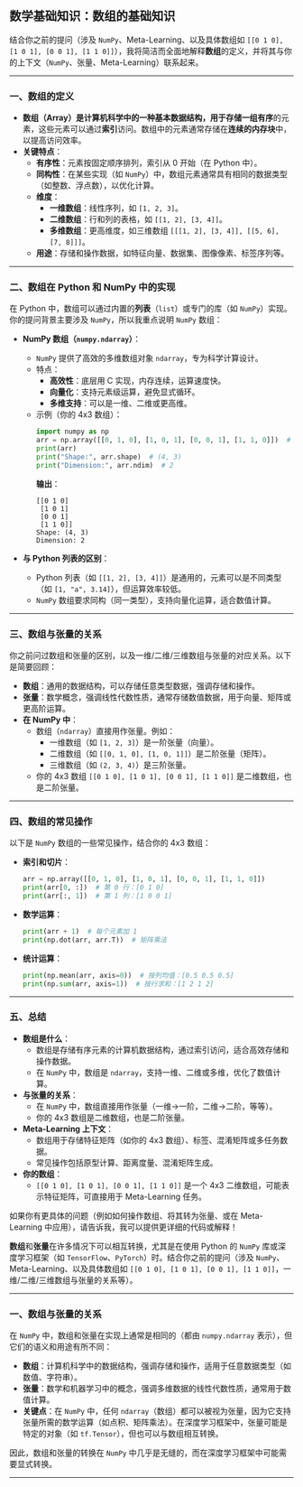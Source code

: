 ## 数学基础知识：数组的基础知识
结合你之前的提问（涉及 `NumPy`、Meta-Learning、以及具体数组如 `[[0 1 0], [1 0 1], [0 0 1], [1 1 0]]`），我将简洁而全面地解释**数组**的定义，并将其与你的上下文（`NumPy`、张量、Meta-Learning）联系起来。

---

### **一、数组的定义**
- **数组（Array）**是计算机科学中的一种基本数据结构，用于存储一组**有序**的元素，这些元素可以通过**索引**访问。数组中的元素通常存储在**连续的内存块**中，以提高访问效率。
- **关键特点**：
  - **有序性**：元素按固定顺序排列，索引从 0 开始（在 Python 中）。
  - **同构性**：在某些实现（如 `NumPy`）中，数组元素通常具有相同的数据类型（如整数、浮点数），以优化计算。
  - **维度**：
    - **一维数组**：线性序列，如 `[1, 2, 3]`。
    - **二维数组**：行和列的表格，如 `[[1, 2], [3, 4]]`。
    - **多维数组**：更高维度，如三维数组 `[[[1, 2], [3, 4]], [[5, 6], [7, 8]]]`。
  - **用途**：存储和操作数据，如特征向量、数据集、图像像素、标签序列等。

---

### **二、数组在 Python 和 NumPy 中的实现**
在 Python 中，数组可以通过内置的**列表**（`list`）或专门的库（如 `NumPy`）实现。你的提问背景主要涉及 `NumPy`，所以我重点说明 `NumPy` 数组：

- **NumPy 数组（`numpy.ndarray`）**：
  - `NumPy` 提供了高效的多维数组对象 `ndarray`，专为科学计算设计。
  - 特点：
    - **高效性**：底层用 C 实现，内存连续，运算速度快。
    - **向量化**：支持元素级运算，避免显式循环。
    - **多维支持**：可以是一维、二维或更高维。
  - 示例（你的 4x3 数组）：
    ```python
    import numpy as np
    arr = np.array([[0, 1, 0], [1, 0, 1], [0, 0, 1], [1, 1, 0]])  # 二维数组
    print(arr)
    print("Shape:", arr.shape)  # (4, 3)
    print("Dimension:", arr.ndim)  # 2
    ```
    **输出**：
    ```
    [[0 1 0]
     [1 0 1]
     [0 0 1]
     [1 1 0]]
    Shape: (4, 3)
    Dimension: 2
    ```

- **与 Python 列表的区别**：
  - Python 列表（如 `[[1, 2], [3, 4]]`）是通用的，元素可以是不同类型（如 `[1, "a", 3.14]`），但运算效率较低。
  - `NumPy` 数组要求同构（同一类型），支持向量化运算，适合数值计算。

---

### **三、数组与张量的关系**
你之前问过数组和张量的区别，以及一维/二维/三维数组与张量的对应关系。以下是简要回顾：
- **数组**：通用的数据结构，可以存储任意类型数据，强调存储和操作。
- **张量**：数学概念，强调线性代数性质，通常存储数值数据，用于向量、矩阵或更高阶运算。
- **在 NumPy 中**：
  - 数组（`ndarray`）直接用作张量。例如：
    - 一维数组（如 `[1, 2, 3]`）是一阶张量（向量）。
    - 二维数组（如 `[[0, 1, 0], [1, 0, 1]]`）是二阶张量（矩阵）。
    - 三维数组（如 `(2, 3, 4)`）是三阶张量。
  - 你的 4x3 数组 `[[0 1 0], [1 0 1], [0 0 1], [1 1 0]]` 是二维数组，也是二阶张量。

---


### **四、数组的常见操作**
以下是 `NumPy` 数组的一些常见操作，结合你的 4x3 数组：
- **索引和切片**：
  ```python
  arr = np.array([[0, 1, 0], [1, 0, 1], [0, 0, 1], [1, 1, 0]])
  print(arr[0, :])  # 第 0 行：[0 1 0]
  print(arr[:, 1])  # 第 1 列：[1 0 0 1]
  ```
- **数学运算**：
  ```python
  print(arr + 1)  # 每个元素加 1
  print(np.dot(arr, arr.T))  # 矩阵乘法
  ```
- **统计运算**：
  ```python
  print(np.mean(arr, axis=0))  # 按列均值：[0.5 0.5 0.5]
  print(np.sum(arr, axis=1))  # 按行求和：[1 2 1 2]
  ```

---

### **五、总结**
- **数组是什么**：
  - 数组是存储有序元素的计算机数据结构，通过索引访问，适合高效存储和操作数据。
  - 在 `NumPy` 中，数组是 `ndarray`，支持一维、二维或多维，优化了数值计算。
- **与张量的关系**：
  - 在 `NumPy` 中，数组直接用作张量（一维→一阶，二维→二阶，等等）。
  - 你的 4x3 数组是二维数组，也是二阶张量。
- **Meta-Learning 上下文**：
  - 数组用于存储特征矩阵（如你的 4x3 数组）、标签、混淆矩阵或多任务数据。
  - 常见操作包括原型计算、距离度量、混淆矩阵生成。
- **你的数组**：
  - `[[0 1 0], [1 0 1], [0 0 1], [1 1 0]]` 是一个 4x3 二维数组，可能表示特征矩阵，可直接用于 Meta-Learning 任务。

如果你有更具体的问题（例如如何操作数组、将其转为张量、或在 Meta-Learning 中应用），请告诉我，我可以提供更详细的代码或解释！

**数组**和**张量**在许多情况下可以相互转换，尤其是在使用 Python 的 `NumPy` 库或深度学习框架（如 `TensorFlow`、`PyTorch`）时。结合你之前的提问（涉及 `NumPy`、Meta-Learning、以及具体数组如 `[[0 1 0], [1 0 1], [0 0 1], [1 1 0]]`，一维/二维/三维数组与张量的关系等）。

---

### **一、数组与张量的关系**
在 `NumPy` 中，数组和张量在实现上通常是相同的（都由 `numpy.ndarray` 表示），但它们的语义和用途有所不同：
- **数组**：计算机科学中的数据结构，强调存储和操作，适用于任意数据类型（如数值、字符串）。
- **张量**：数学和机器学习中的概念，强调多维数据的线性代数性质，通常用于数值计算。
- **关键点**：在 `NumPy` 中，任何 `ndarray`（数组）都可以被视为张量，因为它支持张量所需的数学运算（如点积、矩阵乘法）。在深度学习框架中，张量可能是特定的对象（如 `tf.Tensor`），但也可以与数组相互转换。

因此，数组和张量的转换在 `NumPy` 中几乎是无缝的，而在深度学习框架中可能需要显式转换。

---


